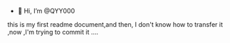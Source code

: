 - 👋 Hi, I’m @QYY000


this is my first readme document,and then, I don't know how to transfer it ,now ,I'm trying to commit it ....
